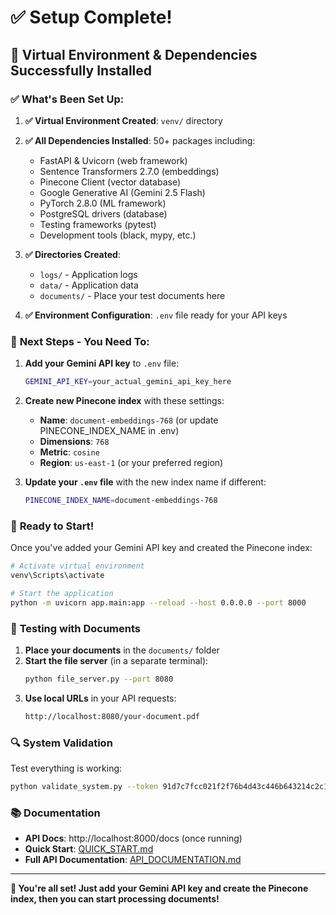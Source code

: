 # ✅ Setup Complete!

## 🎉 Virtual Environment & Dependencies Successfully Installed

### ✅ **What's Been Set Up:**

1. **✅ Virtual Environment Created**: `venv/` directory
2. **✅ All Dependencies Installed**: 50+ packages including:
   - FastAPI & Uvicorn (web framework)
   - Sentence Transformers 2.7.0 (embeddings)
   - Pinecone Client (vector database)
   - Google Generative AI (Gemini 2.5 Flash)
   - PyTorch 2.8.0 (ML framework)
   - PostgreSQL drivers (database)
   - Testing frameworks (pytest)
   - Development tools (black, mypy, etc.)

3. **✅ Directories Created**:
   - `logs/` - Application logs
   - `data/` - Application data
   - `documents/` - Place your test documents here

4. **✅ Environment Configuration**: `.env` file ready for your API keys

### 🔑 **Next Steps - You Need To:**

1. **Add your Gemini API key** to `.env` file:
   ```bash
   GEMINI_API_KEY=your_actual_gemini_api_key_here
   ```

2. **Create new Pinecone index** with these settings:
   - **Name**: `document-embeddings-768` (or update PINECONE_INDEX_NAME in .env)
   - **Dimensions**: `768`
   - **Metric**: `cosine`
   - **Region**: `us-east-1` (or your preferred region)

3. **Update your `.env` file** with the new index name if different:
   ```bash
   PINECONE_INDEX_NAME=document-embeddings-768
   ```

### 🚀 **Ready to Start!**

Once you've added your Gemini API key and created the Pinecone index:

```bash
# Activate virtual environment
venv\Scripts\activate

# Start the application
python -m uvicorn app.main:app --reload --host 0.0.0.0 --port 8000
```

### 📁 **Testing with Documents**

1. **Place your documents** in the `documents/` folder
2. **Start the file server** (in a separate terminal):
   ```bash
   python file_server.py --port 8080
   ```
3. **Use local URLs** in your API requests:
   ```bash
   http://localhost:8080/your-document.pdf
   ```

### 🔍 **System Validation**

Test everything is working:
```bash
python validate_system.py --token 91d7c7fcc021f2f76b4d43c446b643214c2c13990085887798a744e2ca692e69
```

### 📚 **Documentation**

- **API Docs**: http://localhost:8000/docs (once running)
- **Quick Start**: [QUICK_START.md](QUICK_START.md)
- **Full API Documentation**: [API_DOCUMENTATION.md](API_DOCUMENTATION.md)

---

**🎯 You're all set! Just add your Gemini API key and create the Pinecone index, then you can start processing documents!**